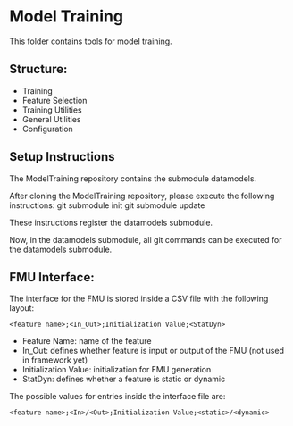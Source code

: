 # Model Training 

This folder contains tools for model training. 

## Structure:
- Training
- Feature Selection
- Training Utilities
- General Utilities
- Configuration

## Setup Instructions

The ModelTraining repository contains the submodule datamodels. 

After cloning the ModelTraining repository, please execute the following instructions:
git submodule init
git submodule update

These instructions register the datamodels submodule.

Now, in the datamodels submodule, all git commands can be executed for the datamodels submodule. 

## FMU Interface:

The interface for the FMU is stored inside a CSV file with the following layout:

``<feature name>;<In_Out>;Initialization Value;<StatDyn> ``

- Feature Name: name of the feature 
- In_Out: defines whether feature is input or output of the FMU (not used in framework yet)
- Initialization Value: initialization for FMU generation
- StatDyn: defines whether a feature is static or dynamic

The possible values for entries inside the interface file are:

``<feature name>;<In>/<Out>;Initialization Value;<static>/<dynamic> ``
